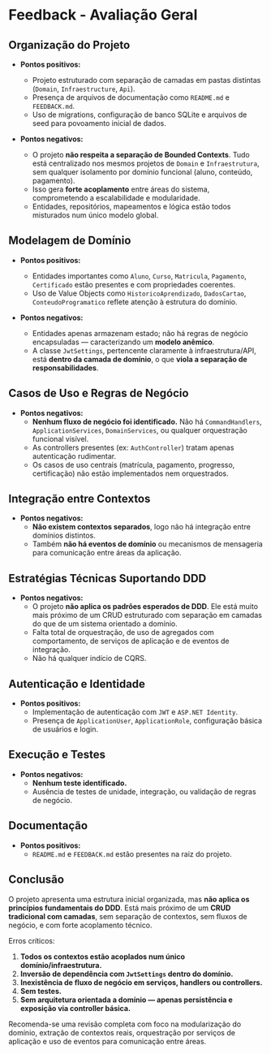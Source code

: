 # Feedback - Avaliação Geral

## Organização do Projeto
- **Pontos positivos:**
  - Projeto estruturado com separação de camadas em pastas distintas (`Domain`, `Infraestructure`, `Api`).
  - Presença de arquivos de documentação como `README.md` e `FEEDBACK.md`.
  - Uso de migrations, configuração de banco SQLite e arquivos de seed para povoamento inicial de dados.

- **Pontos negativos:**
  - O projeto **não respeita a separação de Bounded Contexts**. Tudo está centralizado nos mesmos projetos de `Domain` e `Infraestrutura`, sem qualquer isolamento por domínio funcional (aluno, conteúdo, pagamento).
  - Isso gera **forte acoplamento** entre áreas do sistema, comprometendo a escalabilidade e modularidade.
  - Entidades, repositórios, mapeamentos e lógica estão todos misturados num único modelo global.

## Modelagem de Domínio
- **Pontos positivos:**
  - Entidades importantes como `Aluno`, `Curso`, `Matricula`, `Pagamento`, `Certificado` estão presentes e com propriedades coerentes.
  - Uso de Value Objects como `HistoricoAprendizado`, `DadosCartao`, `ConteudoProgramatico` reflete atenção à estrutura do domínio.

- **Pontos negativos:**
  - Entidades apenas armazenam estado; não há regras de negócio encapsuladas — caracterizando um **modelo anêmico**.
  - A classe `JwtSettings`, pertencente claramente à infraestrutura/API, está **dentro da camada de domínio**, o que **viola a separação de responsabilidades**.

## Casos de Uso e Regras de Negócio
- **Pontos negativos:**
  - **Nenhum fluxo de negócio foi identificado.** Não há `CommandHandlers`, `ApplicationServices`, `DomainServices`, ou qualquer orquestração funcional visível.
  - As controllers presentes (ex: `AuthController`) tratam apenas autenticação rudimentar.
  - Os casos de uso centrais (matrícula, pagamento, progresso, certificação) não estão implementados nem orquestrados.

## Integração entre Contextos
- **Pontos negativos:**
  - **Não existem contextos separados**, logo não há integração entre domínios distintos.
  - Também **não há eventos de domínio** ou mecanismos de mensageria para comunicação entre áreas da aplicação.

## Estratégias Técnicas Suportando DDD
- **Pontos negativos:**
  - O projeto **não aplica os padrões esperados de DDD**. Ele está muito mais próximo de um CRUD estruturado com separação em camadas do que de um sistema orientado a domínio.
  - Falta total de orquestração, de uso de agregados com comportamento, de serviços de aplicação e de eventos de integração.
  - Não há qualquer indício de CQRS.

## Autenticação e Identidade
- **Pontos positivos:**
  - Implementação de autenticação com `JWT` e `ASP.NET Identity`.
  - Presença de `ApplicationUser`, `ApplicationRole`, configuração básica de usuários e login.

## Execução e Testes

- **Pontos negativos:**
  - **Nenhum teste identificado.**
  - Ausência de testes de unidade, integração, ou validação de regras de negócio.

## Documentação
- **Pontos positivos:**
  - `README.md` e `FEEDBACK.md` estão presentes na raiz do projeto.

## Conclusão

O projeto apresenta uma estrutura inicial organizada, mas **não aplica os princípios fundamentais do DDD**. Está mais próximo de um **CRUD tradicional com camadas**, sem separação de contextos, sem fluxos de negócio, e com forte acoplamento técnico.

Erros críticos:
1. **Todos os contextos estão acoplados num único domínio/infraestrutura.**
2. **Inversão de dependência com `JwtSettings` dentro do domínio.**
3. **Inexistência de fluxo de negócio em serviços, handlers ou controllers.**
4. **Sem testes.**
5. **Sem arquitetura orientada a domínio — apenas persistência e exposição via controller básica.**

Recomenda-se uma revisão completa com foco na modularização do domínio, extração de contextos reais, orquestração por serviços de aplicação e uso de eventos para comunicação entre áreas.
